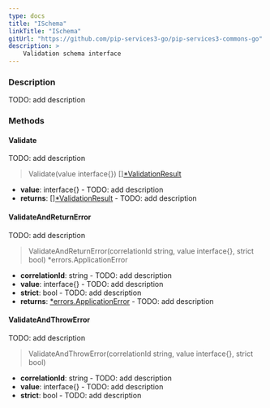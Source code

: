 ```yaml
---
type: docs
title: "ISchema"
linkTitle: "ISchema"
gitUrl: "https://github.com/pip-services3-go/pip-services3-commons-go"
description: >
    Validation schema interface
---
```


### Description

TODO: add description


### Methods


#### Validate
TODO: add description

> Validate(value interface{}) [][*ValidationResult](../validation_result)

- **value**: interface{} - TODO: add description
- **returns**: [][*ValidationResult](../validation_result) - TODO: add description


#### ValidateAndReturnError
TODO: add description

> ValidateAndReturnError(correlationId string, value interface{}, strict bool) *errors.ApplicationError

- **correlationId**: string - TODO: add description
- **value**: interface{} - TODO: add description
- **strict**: bool - TODO: add description
- **returns**: [*errors.ApplicationError](../../errors/application_error) - TODO: add description


#### ValidateAndThrowError
TODO: add description

> ValidateAndThrowError(correlationId string, value interface{}, strict bool)

- **correlationId**: string - TODO: add description
- **value**: interface{} - TODO: add description
- **strict**: bool - TODO: add description

